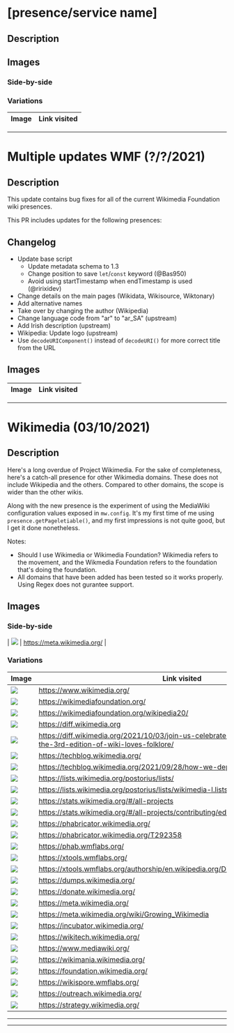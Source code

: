 # [presence/service name]

## Description

## Images

### Side-by-side

### Variations

| Image | Link visited |
| ----- | ------------ |

----

# Multiple updates WMF (?/?/2021) 

## Description

This update contains bug fixes for all of the current Wikimedia Foundation wiki presences.

This PR includes updates for the following presences:

## Changelog

- Update base script
  - Update metadata schema to 1.3
  - Change position to save `let`/`const` keyword (@Bas950)
  - Avoid using startTimestamp when endTimestamp is used (@ririxidev)
- Change details on the main pages (Wikidata, Wikisource, Wiktonary)
- Add alternative names
- Take over by changing the author (Wikipedia)
- Change language code from "ar" to "ar_SA" (upstream)
- Add Irish description (upstream)
- Wikipedia: Update logo (upstream)
- Use `decodeURIComponent()` instead of `decodeURI()` for more correct title from the URL

## Images

| Image | Link visited |
| ----- | ------------ |

----

# Wikimedia (03/10/2021) 

## Description

Here's a long overdue of Project Wikimedia. For the sake of completeness, here's a catch-all presence for other Wikimedia domains. These does not include Wikipedia and the others. Compared to other domains, the scope is wider than the other wikis. 

Along with the new presence is the experiment of using the MediaWiki configuration values exposed in `mw.config`. It's my first time of me using `presence.getPageletiable()`, and my first impressions is not quite good, but I get it done nonetheless.

Notes:
- Should I use Wikimedia or Wikimedia Foundation? Wikimedia refers to the movement, and the Wikmedia Foundation refers to the foundation that's doing the foundation.
- All domains that have been added has been tested so it works properly. Using Regex does not gurantee support.

## Images

### Side-by-side
| ![](https://user-images.githubusercontent.com/11584103/135749944-4a8ead39-f0b4-4251-be54-fb3d97bdd6f6.png)
 | https://meta.wikimedia.org/ |

### Variations

| Image | Link visited |
| ----- | ------------ |
| ![](https://user-images.githubusercontent.com/11584103/135749804-6767e8ba-921b-4c0c-af05-97909daa166b.png) | https://www.wikimedia.org/ |
| ![](https://user-images.githubusercontent.com/11584103/135749806-9f684ed2-ada0-4d51-9d46-9705a2e20200.png) | https://wikimediafoundation.org/ |
| ![](https://user-images.githubusercontent.com/11584103/135749808-2b4212bd-d4ce-4360-92a9-00e53147de61.png) | https://wikimediafoundation.org/wikipedia20/ |
| ![](https://user-images.githubusercontent.com/11584103/135750962-2ce2284a-a263-4848-a417-37cdeaaee03e.png) | https://diff.wikimedia.org |
| ![](https://user-images.githubusercontent.com/11584103/135750963-9546efaa-af82-445d-af9b-deea722e7cf4.png) | https://diff.wikimedia.org/2021/10/03/join-us-celebrate-the-eureka-effects-of-the-3rd-edition-of-wiki-loves-folklore/ |
| ![](https://user-images.githubusercontent.com/11584103/135750964-62125c6c-39cf-4f7a-a47e-3d342758f3c1.png) | https://techblog.wikimedia.org/ |
| ![](https://user-images.githubusercontent.com/11584103/135750965-6b83bb9c-94b5-4048-9524-2ac1972399c1.png) | https://techblog.wikimedia.org/2021/09/28/how-we-deploy-code/ |
| ![](https://user-images.githubusercontent.com/11584103/135749816-56a91684-f73c-4a33-99cc-d670f0d60e3a.png) | https://lists.wikimedia.org/postorius/lists/ |
| ![](https://user-images.githubusercontent.com/11584103/135749818-ee815775-54cc-4bb5-855d-042fac1bf767.png) | https://lists.wikimedia.org/postorius/lists/wikimedia-l.lists.wikimedia.org/ |
| ![](https://user-images.githubusercontent.com/11584103/135749819-2c1dada0-c91b-4a07-908e-1d19abd1fe30.png) | https://stats.wikimedia.org/#/all-projects |
| ![](https://user-images.githubusercontent.com/11584103/135749821-9d60bfea-2685-4c3b-9e58-c1d0be671e46.png) | https://stats.wikimedia.org/#/all-projects/contributing/edits/normal|bar|2-year|~total|monthly |
| ![](https://user-images.githubusercontent.com/11584103/135749825-e5a647a8-b066-4c27-a0af-13b8029bae18.png) | https://phabricator.wikimedia.org/ |
| ![](https://user-images.githubusercontent.com/11584103/135749828-8f0a0ab9-cf53-4425-838a-94286f5449f8.png) | https://phabricator.wikimedia.org/T292358 |
| ![](https://user-images.githubusercontent.com/11584103/135749831-a6a24316-7471-49c4-b660-cee986d3709a.png) | https://phab.wmflabs.org/ |
| ![](https://user-images.githubusercontent.com/11584103/135749833-7cbf2c2b-e836-4926-b414-4cd06f124d0d.png) | https://xtools.wmflabs.org/ |
| ![](https://user-images.githubusercontent.com/11584103/135749838-30d2f071-a217-4cc7-918b-d149a87e7de0.png) | https://xtools.wmflabs.org/authorship/en.wikipedia.org/Discord%20%28software%29/ |
| ![](https://user-images.githubusercontent.com/11584103/135749843-ebc19818-5ddd-4a53-89e9-9291970ec657.png) | https://dumps.wikimedia.org/ |
| ![](https://user-images.githubusercontent.com/11584103/135749844-f316623c-1d93-48bd-945a-0d89a2602aaf.png) | https://donate.wikimedia.org/ |
| ![](https://user-images.githubusercontent.com/11584103/135749846-ded61f61-8784-4228-9141-e4a82b6342d9.png) | https://meta.wikimedia.org/ |
| ![](https://user-images.githubusercontent.com/11584103/135749847-31ba8280-55f3-4af4-9a17-29e8d9666ca2.png) | https://meta.wikimedia.org/wiki/Growing_Wikimedia |
| ![](https://user-images.githubusercontent.com/11584103/135749848-012602b2-0af8-4b9a-bff7-47ef9cfd5977.png) | https://incubator.wikimedia.org/ |
| ![](https://user-images.githubusercontent.com/11584103/135749849-a4c6a336-acc3-40f9-a7ef-f13c1cab32fa.png) | https://wikitech.wikimedia.org/ |
| ![](https://user-images.githubusercontent.com/11584103/135749850-15a25f51-437b-43b8-8520-73a626fa9669.png) | https://www.mediawiki.org/ |
| ![](https://user-images.githubusercontent.com/11584103/135749852-7a89f8c2-ae8b-4fe5-8866-33adfb2174bb.png) | https://wikimania.wikimedia.org/ |
| ![](https://user-images.githubusercontent.com/11584103/135749853-c19b562b-d700-494f-a913-da736f82ee73.png) | https://foundation.wikimedia.org/ |
| ![](https://user-images.githubusercontent.com/11584103/135749855-d8ae3639-c2c7-4f0b-9874-cf02a5803abf.png) | https://wikispore.wmflabs.org/ |
| ![](https://user-images.githubusercontent.com/11584103/135749856-7f82ad17-d477-401f-a8f2-52abb3b2475b.png) | https://outreach.wikimedia.org/ |
| ![](https://user-images.githubusercontent.com/11584103/135749857-b94ee862-caac-4ddd-958c-b6776caafb65.png) | https://strategy.wikimedia.org/ |


----

<!-- 
var images = ``.split("\n")

var links = ``.split("\n")

console.log(images.length, links.length, images.length === links.length)

images = images.map(value => value.replace(/\[.+\]/, "[]"))
var result = images.map((value, index) => {
	if (value !== "") return `| ${value} | ${links[index]} |`
})
console.log(result.join("\n"))
-->

---